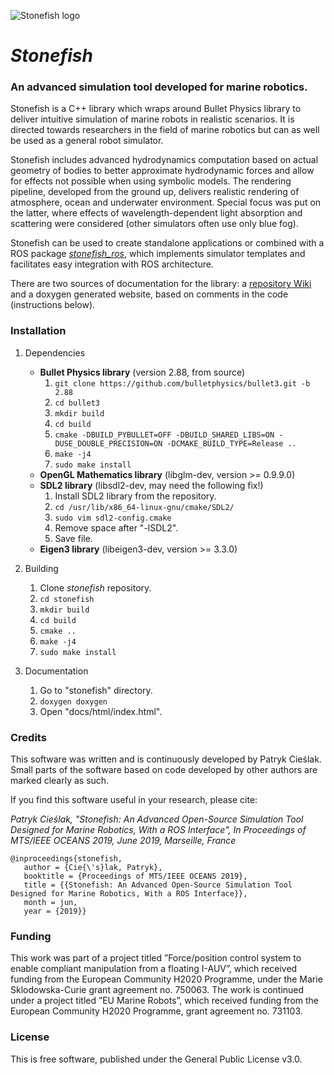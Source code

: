 ![Stonefish logo](https://github.com/patrykcieslak/stonefish/blob/master/Library/shaders/logo_color_64_normal.png)
# ***Stonefish***
### An advanced simulation tool developed for marine robotics.

Stonefish is a C++ library which wraps around Bullet Physics library to deliver intuitive simulation of marine robots in realistic scenarios. It is directed towards researchers in the field of marine robotics but can as well be used as a general robot simulator. 

Stonefish includes advanced hydrodynamics computation based on actual geometry of bodies to better approximate hydrodynamic forces and allow for effects not possible when using symbolic models. The rendering pipeline, developed from the ground up, delivers realistic rendering of atmosphere, ocean and underwater environment. Special focus was put on the latter, where effects of wavelength-dependent light absorption and scattering were considered (other simulators often use only blue fog). 

Stonefish can be used to create standalone applications or combined with a ROS package [_stonefish_ros_](https://github.com/patrykcieslak/stonefish_ros), which implements 
simulator templates and facilitates easy integration with ROS architecture.

There are two sources of documentation for the library: a [repository Wiki](https://github.com/patrykcieslak/stonefish/wiki) and a doxygen generated website, based on comments in the code (instructions below).

### Installation
1. Dependencies
    * **Bullet Physics library** (version 2.88, from source)
        1. `git clone https://github.com/bulletphysics/bullet3.git -b 2.88`
        2. `cd bullet3`
        3. `mkdir build`
        4. `cd build`
        5. `cmake -DBUILD_PYBULLET=OFF -DBUILD_SHARED_LIBS=ON -DUSE_DOUBLE_PRECISION=ON -DCMAKE_BUILD_TYPE=Release ..`
        6. `make -j4`
        7. `sudo make install`
    * **OpenGL Mathematics library** (libglm-dev, version >= 0.9.9.0)
    * **SDL2 library** (libsdl2-dev, may need the following fix!)
        1. Install SDL2 library from the repository.
        2. `cd /usr/lib/x86_64-linux-gnu/cmake/SDL2/`
        3. `sudo vim sdl2-config.cmake`
        4. Remove space after "-lSDL2".
        5. Save file.
    * **Eigen3 library** (libeigen3-dev, version >= 3.3.0)

2. Building
    1. Clone _stonefish_ repository.
    2. `cd stonefish`
    3. `mkdir build`
    4. `cd build`
    5. `cmake ..`
    6. `make -j4`
    7. `sudo make install`

3. Documentation
    1. Go to "stonefish" directory.
    2. `doxygen doxygen`
    3. Open "docs/html/index.html".
    
### Credits
This software was written and is continuously developed by Patryk Cieślak. Small parts of the software based on code developed by other authors are marked clearly as such.

If you find this software useful in your research, please cite:

*Patryk Cieślak, "Stonefish: An Advanced Open-Source Simulation Tool Designed for Marine Robotics, With a ROS Interface", In Proceedings of MTS/IEEE OCEANS 2019, June 2019, Marseille, France*
```
@inproceedings{stonefish,
   author = {Cie{\'s}lak, Patryk},
   booktitle = {Proceedings of MTS/IEEE OCEANS 2019},
   title = {{Stonefish: An Advanced Open-Source Simulation Tool Designed for Marine Robotics, With a ROS Interface}},
   month = jun,
   year = {2019}}
```
### Funding
This work was part of a project titled ”Force/position control system to enable compliant manipulation from a floating I-AUV”, which received funding from the European Community H2020 Programme, under the Marie Sklodowska-Curie grant agreement no. 750063. The work is continued under a project titled ”EU Marine Robots”, which received funding from the European Community H2020 Programme, grant agreement no. 731103.

### License
This is free software, published under the General Public License v3.0.
